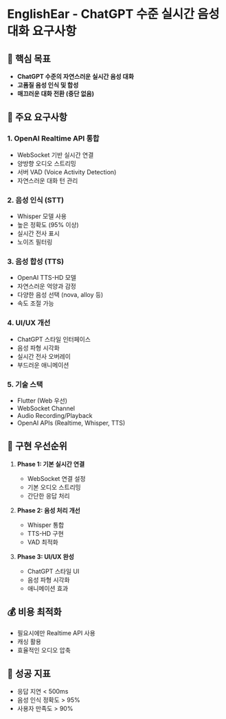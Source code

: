 # EnglishEar - ChatGPT 수준 실시간 음성 대화 요구사항

## 🎯 핵심 목표
- **ChatGPT 수준의 자연스러운 실시간 음성 대화**
- **고품질 음성 인식 및 합성**
- **매끄러운 대화 전환 (중단 없음)**

## 📌 주요 요구사항

### 1. OpenAI Realtime API 통합
- WebSocket 기반 실시간 연결
- 양방향 오디오 스트리밍
- 서버 VAD (Voice Activity Detection)
- 자연스러운 대화 턴 관리

### 2. 음성 인식 (STT)
- Whisper 모델 사용
- 높은 정확도 (95% 이상)
- 실시간 전사 표시
- 노이즈 필터링

### 3. 음성 합성 (TTS)
- OpenAI TTS-HD 모델
- 자연스러운 억양과 감정
- 다양한 음성 선택 (nova, alloy 등)
- 속도 조절 가능

### 4. UI/UX 개선
- ChatGPT 스타일 인터페이스
- 음성 파형 시각화
- 실시간 전사 오버레이
- 부드러운 애니메이션

### 5. 기술 스택
- Flutter (Web 우선)
- WebSocket Channel
- Audio Recording/Playback
- OpenAI APIs (Realtime, Whisper, TTS)

## 🔧 구현 우선순위

1. **Phase 1: 기본 실시간 연결**
   - WebSocket 연결 설정
   - 기본 오디오 스트리밍
   - 간단한 응답 처리

2. **Phase 2: 음성 처리 개선**
   - Whisper 통합
   - TTS-HD 구현
   - VAD 최적화

3. **Phase 3: UI/UX 완성**
   - ChatGPT 스타일 UI
   - 음성 파형 시각화
   - 애니메이션 효과

## 💰 비용 최적화
- 필요시에만 Realtime API 사용
- 캐싱 활용
- 효율적인 오디오 압축

## 🎯 성공 지표
- 응답 지연 < 500ms
- 음성 인식 정확도 > 95%
- 사용자 만족도 > 90%